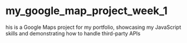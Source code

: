 # my_google_map_project_week_1
his is a Google Maps project for my portfolio, showcasing my JavaScript skills and demonstrating how to handle third-party APIs
